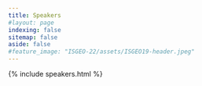 ```yaml
---
title: Speakers
#layout: page
indexing: false
sitemap: false
aside: false
#feature_image: "ISGEO-22/assets/ISGEO19-header.jpeg"
---
```


{% include speakers.html %}
